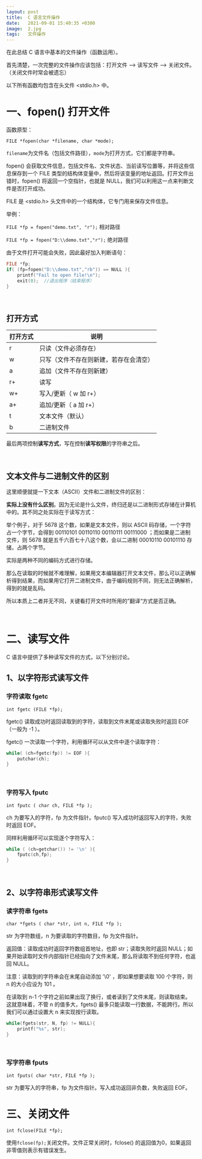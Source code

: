 ```yaml
---
layout: post
title:  C 语言文件操作
date:   2021-09-01 15:40:35 +0300
image:  2.jpg
tags:   文件操作
---
```


在此总结 C 语言中基本的文件操作（函数运用）。

首先清楚，一次完整的文件操作应该包括：打开文件 --> 读写文件 --> 关闭文件。（关闭文件时常会被遗忘）

以下所有函数均包含在头文件 <stdio.h> 中。

# 一、fopen() 打开文件

函数原型：

```FILE *fopen(char *filename, char *mode);```

`filename`为文件名（包括文件路径），`mode`为打开方式，它们都是字符串。

fopen() 会获取文件信息，包括文件名、文件状态、当前读写位置等，并将这些信息保存到一个 FILE 类型的结构体变量中，然后将该变量的地址返回。打开文件出错时，fopen() 将返回一个空指针，也就是 NULL，我们可以利用这一点来判断文件是否打开成功。

FILE 是 <stdio.h> 头文件中的一个结构体，它专门用来保存文件信息。

举例：

`FILE *fp = fopen("demo.txt", "r");` 相对路径

`FILE *fp = fopen("D:\\demo.txt","r");` 绝对路径

由于文件打开可能会失败，因此最好加入判断语句：

```c++
FILE *fp;
if( (fp=fopen("D:\\demo.txt","rb")) == NULL ){
    printf("Fail to open file!\n");
    exit(0);  //退出程序（结束程序）
}
```

<br>

## 打开方式

| 打开方式 | 说明                                   |
| -------- | -------------------------------------- |
| r        | 只读（文件必须存在）                   |
| w        | 只写（文件不存在则新建，若存在会清空） |
| a        | 追加（文件不存在则新建）               |
| r+       | 读写                                   |
| w+       | 写入/更新（ w 加 r+）                  |
| a+       | 追加/更新（ a 加 r+）                  |
| t        | 文本文件（默认）                       |
| b        | 二进制文件                             |

最后两项控制**读写方式**，写在控制**读写权限**的字符串之后。

<br>



## 文本文件与二进制文件的区别

这里顺便就提一下文本（ASCII）文件和二进制文件的区别：

**实际上没有什么区别**。因为无论是什么文件，终归还是以二进制形式存储在计算机中的。其不同之处实际在于读写方式：

举个例子，对于 5678 这个数，如果是文本文件，则以 ASCII 码存储，一个字符占一个字节，会得到 00110101 00110110 00110111 00111000 ；而如果是二进制文件，则 5678 就是五千六百七十八这个数，会以二进制 00010110 00101110 存储，占两个字节。

实际是两种不同的编码方式进行存储。

那么在读取的时候就不难理解，如果用文本编辑器打开文本文件，那么可以正确解析得到结果，而如果用它打开二进制文件，由于编码规则不同，则无法正确解析，得到的就是乱码。

所以本质上二者并无不同，关键看打开文件时所用的”翻译“方式是否正确。

<br>

# 二、读写文件

C 语言中提供了多种读写文件的方式，以下分别讨论。

## 1、以字符形式读写文件

### 字符读取 fgetc

```int fgetc (FILE *fp);```

fgetc() 读取成功时返回读取到的字符，读取到文件末尾或读取失败时返回 EOF （一般为 -1 ）。

fgetc() 一次读取一个字符，利用循环可以从文件中逐个读取字符：

```c++
while( (ch=fgetc(fp)) != EOF ){
	putchar(ch);
}
```

<br>

### 字符写入 fputc

```int fputc ( char ch, FILE *fp );```

ch 为要写入的字符，fp 为文件指针。fputc() 写入成功时返回写入的字符，失败时返回 EOF。

同样利用循环可以实现逐个字符写入：

```c++
while ( (ch=getchar()) != '\n' ){
	fputc(ch,fp);
}
```

<br>

## 2、以字符串形式读写文件

### 读字符串 fgets

```char *fgets ( char *str, int n, FILE *fp );```

str 为字符数组，n 为要读取的字符数目，fp 为文件指针。

返回值：读取成功时返回字符数组首地址，也即 str；读取失败时返回 NULL；如果开始读取时文件内部指针已经指向了文件末尾，那么将读取不到任何字符，也返回 NULL。

注意：读取到的字符串会在末尾自动添加 '\0' ，即如果想要读取 100 个字符，则 n 的大小应设为 101 。

在读取到 n-1 个字符之前如果出现了换行，或者读到了文件末尾，则读取结束。这就意味着，不管 n 的值多大，fgets() 最多只能读取一行数据，不能跨行。所以我们可以通过设置大 n 来实现按行读取。

```c++
while(fgets(str, N, fp) != NULL){
	printf("%s", str);
}
```

<br>

### 写字符串 fputs

```int fputs( char *str, FILE *fp );```

str 为要写入的字符串，fp 为文件指针。写入成功返回非负数，失败返回 EOF。



# 三、关闭文件

```int fclose(FILE *fp);```

使用```fclose(fp);```关闭文件。文件正常关闭时，fclose() 的返回值为0，如果返回非零值则表示有错误发生。

